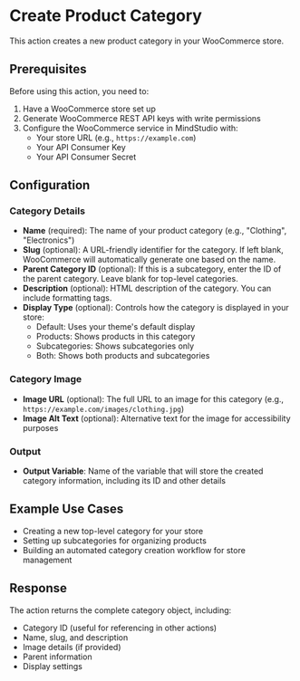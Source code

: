 # Create Product Category

This action creates a new product category in your WooCommerce store.

## Prerequisites

Before using this action, you need to:
1. Have a WooCommerce store set up
2. Generate WooCommerce REST API keys with write permissions
3. Configure the WooCommerce service in MindStudio with:
   - Your store URL (e.g., `https://example.com`)
   - Your API Consumer Key
   - Your API Consumer Secret

## Configuration

### Category Details

- **Name** (required): The name of your product category (e.g., "Clothing", "Electronics")
- **Slug** (optional): A URL-friendly identifier for the category. If left blank, WooCommerce will automatically generate one based on the name.
- **Parent Category ID** (optional): If this is a subcategory, enter the ID of the parent category. Leave blank for top-level categories.
- **Description** (optional): HTML description of the category. You can include formatting tags.
- **Display Type** (optional): Controls how the category is displayed in your store:
  - Default: Uses your theme's default display
  - Products: Shows products in this category
  - Subcategories: Shows subcategories only
  - Both: Shows both products and subcategories

### Category Image

- **Image URL** (optional): The full URL to an image for this category (e.g., `https://example.com/images/clothing.jpg`)
- **Image Alt Text** (optional): Alternative text for the image for accessibility purposes

### Output

- **Output Variable**: Name of the variable that will store the created category information, including its ID and other details

## Example Use Cases

- Creating a new top-level category for your store
- Setting up subcategories for organizing products
- Building an automated category creation workflow for store management

## Response

The action returns the complete category object, including:
- Category ID (useful for referencing in other actions)
- Name, slug, and description
- Image details (if provided)
- Parent information
- Display settings